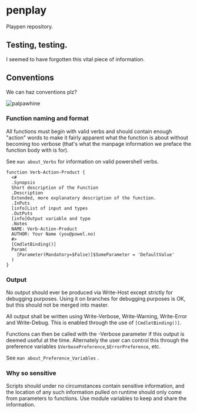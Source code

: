 # penplay
Playpen repository.

## Testing, testing.
I seemed to have forgotten this vital piece of information.

## Conventions
We can haz conventions plz?

![palpawhine](http://www.troll.me/images/grinning-emperor-palpatine/good-good-let-the-naming-convention-flow-through-you.jpg "Yeees... let it flow through you!")

### Function naming and format
All functions must begin with valid verbs and should contain enough "action" words to make it fairly apparent what the function is about without becoming too verbose (that's what the manpage information we preface the function body with is for).

See `man about_Verbs` for information on valid powershell verbs.

```
function Verb-Action-Product {
  <#
  .Synopsis
  Short description of the Function
  .Description
  Extended, more explanatory description of the function.
  .InPuts
  [info]List of input and types
  .OutPuts
  [info]Output variable and type
  .Notes
  NAME: Verb-Action-Product
  AUTHOR: Your Name (you@powel.no)
  #>
  [CmdletBinding()]
  Param(
    [Parameter(Mandatory=$False)]$SomeParameter = 'DefaultValue'
  )
}
```

### Output
No output should ever be produced via Write-Host except strictly for debugging purposes. Using it on branches for debugging purposes is OK, but this should not be merged into master.

All output shall be written using Write-Verbose, Write-Warning, Write-Error and Write-Debug. This is enabled through the use of `[CmdletBinding()]`.

Functions can then be called with the -Verbose parameter if this output is deemed useful at the time. Alternately the user can control this through the preference variables `$VerbosePreference`,`$ErrorPreference`, etc.

See `man about_Preference_Variables` .

### Why so sensitive
Scripts should under no circumstances contain sensitive information, and the location of any such information pulled on runtime should only come from parameters to functions. Use module variables to keep and share the information.
